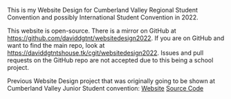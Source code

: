 This is my Website Design for Cumberland Valley Regional Student Convention and possibly International Student Convention in 2022.

This website is open-source. There is a mirror on GitHub at https://github.com/daviddgtnt/websitedesign2022. If you are on GitHub and want to find the main repo, look at https://daviddgtntshouse.tk/cgit/websitedesign2022. Issues and pull requests on the GitHub repo are not accepted due to this being a school project.

Previous Website Design project that was originally going to be shown at Cumberland Valley Junior Student convention:
[Website](https://daviddgtnt.github.io/school) [Source Code](https://github.com/daviddgtnt/school)
